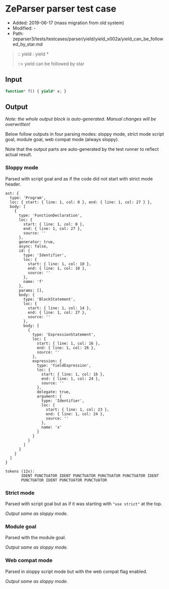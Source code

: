 # ZeParser parser test case

- Added: 2019-06-17 (mass migration from old system)
- Modified: -
- Path: zeparser3/tests/testcases/parser/yield/yield_x002a/yield_can_be_followed_by_star.md

> :: yield : yield *
>
> ::> yield can be followed by star

## Input

`````js
function* f() { yield* x; }
`````

## Output

_Note: the whole output block is auto-generated. Manual changes will be overwritten!_

Below follow outputs in four parsing modes: sloppy mode, strict mode script goal, module goal, web compat mode (always sloppy).

Note that the output parts are auto-generated by the test runner to reflect actual result.

### Sloppy mode

Parsed with script goal and as if the code did not start with strict mode header.

`````
ast: {
  type: 'Program',
  loc: { start: { line: 1, col: 0 }, end: { line: 1, col: 27 } },
  body: [
    {
      type: 'FunctionDeclaration',
      loc: {
        start: { line: 1, col: 0 },
        end: { line: 1, col: 27 },
        source: ''
      },
      generator: true,
      async: false,
      id: {
        type: 'Identifier',
        loc: {
          start: { line: 1, col: 10 },
          end: { line: 1, col: 10 },
          source: ''
        },
        name: 'f'
      },
      params: [],
      body: {
        type: 'BlockStatement',
        loc: {
          start: { line: 1, col: 14 },
          end: { line: 1, col: 27 },
          source: ''
        },
        body: [
          {
            type: 'ExpressionStatement',
            loc: {
              start: { line: 1, col: 16 },
              end: { line: 1, col: 26 },
              source: ''
            },
            expression: {
              type: 'YieldExpression',
              loc: {
                start: { line: 1, col: 16 },
                end: { line: 1, col: 24 },
                source: ''
              },
              delegate: true,
              argument: {
                type: 'Identifier',
                loc: {
                  start: { line: 1, col: 23 },
                  end: { line: 1, col: 24 },
                  source: ''
                },
                name: 'x'
              }
            }
          }
        ]
      }
    }
  ]
}

tokens (12x):
       IDENT PUNCTUATOR IDENT PUNCTUATOR PUNCTUATOR PUNCTUATOR IDENT
       PUNCTUATOR IDENT PUNCTUATOR PUNCTUATOR
`````

### Strict mode

Parsed with script goal but as if it was starting with `"use strict"` at the top.

_Output same as sloppy mode._

### Module goal

Parsed with the module goal.

_Output same as sloppy mode._

### Web compat mode

Parsed in sloppy script mode but with the web compat flag enabled.

_Output same as sloppy mode._

